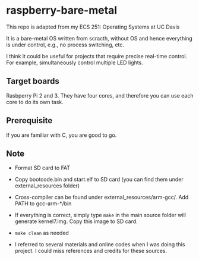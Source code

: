 # raspberry-bare-metal

This repo is adapted from my ECS 251: Operating Systems at UC Davis

It is a bare-metal OS written from scracth, without OS and hence everything is under control, e.g., no process switching, etc.

I think it could be useful for projects that require precise real-time control. For example, simultaneously control multiple LED lights. 

## Target boards

Rasbperry Pi 2 and 3. They have four cores, and therefore you can use each core to do its own task. 



## Prerequisite

If you are familiar with C, you are good to go.

## Note

* Format SD card to FAT

* Copy bootcode.bin and start.elf to SD card (you can find them under external_resources folder)

* Cross-compiler can be found under external_resources/arm-gcc/. Add PATH to gcc-arm-*/bin 

* If everything is correct, simply type `make` in the main source folder will generate kernel7.img. Copy this image to SD card.

* `make clean` as needed

* I referred to several materials and online codes when I was doing this project. I could miss references and credits for these sources. 
